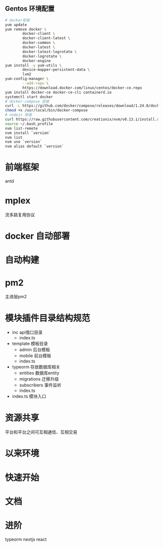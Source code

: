 
## Gentos 环境配置
```sh
# docker安装
yum update
yum remove docker \
        docker-client \
        docker-client-latest \
        docker-common \
        docker-latest \
        docker-latest-logrotate \
        docker-logrotate \
        docker-engine
yum install -y yum-utils \
        device-mapper-persistent-data \
        lvm2
yum-config-manager \
        --add-repo \
        https://download.docker.com/linux/centos/docker-ce.repo
yum install docker-ce docker-ce-cli containerd.io
systemctl start docker
# docker-compose 安装
curl -L https://github.com/docker/compose/releases/download/1.24.0/docker-compose-`uname -s`-`uname -m` -o /usr/local/bin/docker-compose
chmod +x /usr/local/bin/docker-compose
# nodejs 安装
curl https://raw.githubusercontent.com/creationix/nvm/v0.13.1/install.sh | bash
source ~/.bash_profile
nvm list-remote
nvm install `version`
nvm list
nvm use `version`
nvm alias default `version`
```

# 前端框架
antd

# mplex
流多路复用协议

# docker 自动部署

# 自动构建

# pm2
主进层pm2

# 模块插件目录结构规范
- inc api借口目录
  - index.ts
- template 模板目录
  - admin 后台模板
  - mobile 前台模板
  - index.ts
- typeorm 存放数据库相关
  - entities 数据库entity
  - migrations 迁移升级
  - subscribers 事件监听
  - index.ts 
- index.ts 模块入口

# 资源共享

平台和平台之间可互相通信、互相交易

# 以来环境

# 快速开始

# 文档

# 进阶

typeorm
nextjs
react

